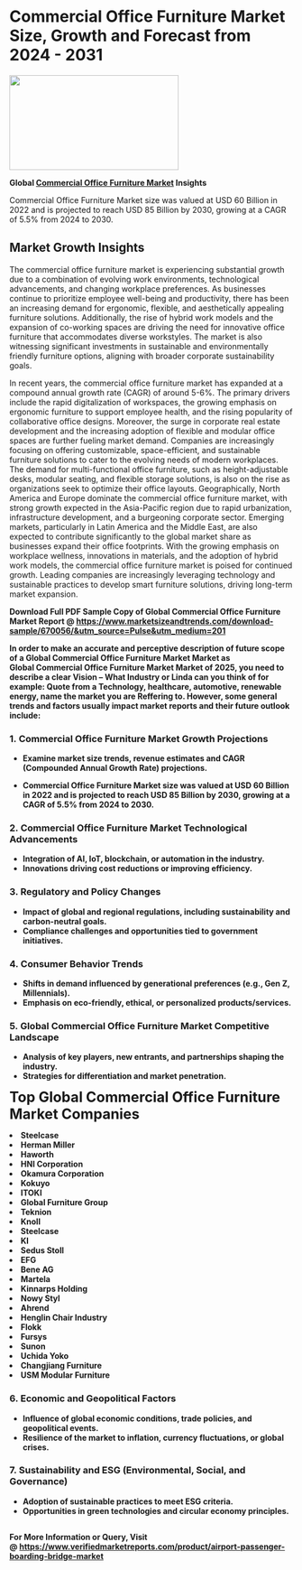 <H1>Commercial Office Furniture Market Size, Growth and Forecast from 2024 - 2031</H1><img class="aligncenter size-medium wp-image-584254" src="https://thirdeyenews.in/wp-content/uploads/2024/09/Global-Market-Research-300x168.jpeg" alt="" width="300" height="168" /><p><strong>Global&nbsp;<a href="https://www.marketsizeandtrends.com/download-sample/670056/&amp;utm_source=Pulse&amp;utm_medium=201">Commercial Office Furniture Market</a> Insights</strong></p><p>Commercial Office Furniture Market size was valued at USD 60 Billion in 2022 and is projected to reach USD 85 Billion by 2030, growing at a CAGR of 5.5% from 2024 to 2030.</p><p><h2>Market Growth Insights</h2> <p>The commercial office furniture market is experiencing substantial growth due to a combination of evolving work environments, technological advancements, and changing workplace preferences. As businesses continue to prioritize employee well-being and productivity, there has been an increasing demand for ergonomic, flexible, and aesthetically appealing furniture solutions. Additionally, the rise of hybrid work models and the expansion of co-working spaces are driving the need for innovative office furniture that accommodates diverse workstyles. The market is also witnessing significant investments in sustainable and environmentally friendly furniture options, aligning with broader corporate sustainability goals.</p> <p><strong></strong></p> <p>In recent years, the commercial office furniture market has expanded at a compound annual growth rate (CAGR) of around 5-6%. The primary drivers include the rapid digitalization of workspaces, the growing emphasis on ergonomic furniture to support employee health, and the rising popularity of collaborative office designs. Moreover, the surge in corporate real estate development and the increasing adoption of flexible and modular office spaces are further fueling market demand. Companies are increasingly focusing on offering customizable, space-efficient, and sustainable furniture solutions to cater to the evolving needs of modern workplaces. The demand for multi-functional office furniture, such as height-adjustable desks, modular seating, and flexible storage solutions, is also on the rise as organizations seek to optimize their office layouts. Geographically, North America and Europe dominate the commercial office furniture market, with strong growth expected in the Asia-Pacific region due to rapid urbanization, infrastructure development, and a burgeoning corporate sector. Emerging markets, particularly in Latin America and the Middle East, are also expected to contribute significantly to the global market share as businesses expand their office footprints. With the growing emphasis on workplace wellness, innovations in materials, and the adoption of hybrid work models, the commercial office furniture market is poised for continued growth. Leading companies are increasingly leveraging technology and sustainable practices to develop smart furniture solutions, driving long-term market expansion.</p> <p><strong></p><p><span class=""><strong>Download Full PDF Sample Copy of Global Commercial Office Furniture Market Report</strong> @ <a href="https://www.marketsizeandtrends.com/download-sample/670056/&amp;utm_source=Pulse&amp;utm_medium=201" target="_blank">https://www.marketsizeandtrends.com/download-sample/670056/&amp;utm_source=Pulse&amp;utm_medium=201</a></span></p><p>In order to make an accurate and perceptive description of future scope of a Global&nbsp;Commercial Office Furniture Market Market as Global&nbsp;Commercial Office Furniture Market Market of 2025, you need to describe a clear Vision &ndash; What Industry or Linda can you think of for example: Quote from a Technology, healthcare, automotive, renewable energy, name the market you are Reffering to. However, some general trends and factors usually impact market reports and their future outlook include:</p><h3>1.&nbsp;<strong>Commercial Office Furniture Market Growth Projections</strong></h3><ul><li>Examine market size trends, revenue estimates and CAGR (Compounded Annual Growth Rate) projections.</li><li><p>Commercial Office Furniture Market size was valued at USD 60 Billion in 2022 and is projected to reach USD 85 Billion by 2030, growing at a CAGR of 5.5% from 2024 to 2030.</p></li></ul><h3>2.&nbsp;<strong>Commercial Office Furniture Market Technological Advancements</strong></h3><ul><li>Integration of AI, IoT, blockchain, or automation in the industry.</li><li>Innovations driving cost reductions or improving efficiency.</li></ul><h3>3.&nbsp;<strong>Regulatory and Policy Changes</strong></h3><ul><li>Impact of global and regional regulations, including sustainability and carbon-neutral goals.</li><li>Compliance challenges and opportunities tied to government initiatives.</li></ul><h3>4.&nbsp;<strong>Consumer Behavior Trends</strong></h3><ul><li>Shifts in demand influenced by generational preferences (e.g., Gen Z, Millennials).</li><li>Emphasis on eco-friendly, ethical, or personalized products/services.</li></ul><h3>5.&nbsp;<strong>Global Commercial Office Furniture Market Competitive Landscape</strong></h3><ul><li>Analysis of key players, new entrants, and partnerships shaping the industry.</li><li>Strategies for differentiation and market penetration.</li></ul><p data-pm-slice="1 1 []"><span style="color: inherit; font-family: inherit; font-size: 25px;">Top Global Commercial Office Furniture Market Companies</span></p><div class="" data-test-id=""><p><li>Steelcase</li><li> Herman Miller</li><li> Haworth</li><li> HNI Corporation</li><li> Okamura Corporation</li><li> Kokuyo</li><li> ITOKI</li><li> Global Furniture Group</li><li> Teknion</li><li> Knoll</li><li> Steelcase</li><li> KI</li><li> Sedus Stoll</li><li> EFG</li><li> Bene AG</li><li> Martela</li><li> Kinnarps Holding</li><li> Nowy Styl</li><li> Ahrend</li><li> Henglin Chair Industry</li><li> Flokk</li><li> Fursys</li><li> Sunon</li><li> Uchida Yoko</li><li> Changjiang Furniture</li><li> USM Modular Furniture</li></p></div><h3>6.&nbsp;<strong>Economic and Geopolitical Factors</strong></h3><ul><li>Influence of global economic conditions, trade policies, and geopolitical events.</li><li>Resilience of the market to inflation, currency fluctuations, or global crises.</li></ul><h3>7.&nbsp;<strong>Sustainability and ESG (Environmental, Social, and Governance)</strong></h3><ul><li>Adoption of sustainable practices to meet ESG criteria.</li><li>Opportunities in green technologies and circular economy principles.</li></ul><h2><strong style="font-size: 14px;">For More Information or Query, Visit @&nbsp;</strong><a style="background-color: #ffffff; font-size: 14px;" href="https://www.marketsizeandtrends.com/report/commercial-office-furniture-market/" target="_blank">https://www.verifiedmarketreports.com/product/airport-passenger-boarding-bridge-market</a></h2>
